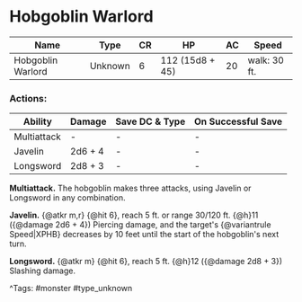 # Hobgoblin Warlord

| Name | Type | CR | HP | AC | Speed |
|------|------|----|----|----|-------|
| Hobgoblin Warlord | Unknown | 6 | 112 (15d8 + 45) | 20 | walk: 30 ft. |

### Actions:

| Ability | Damage | Save DC & Type | On Successful Save |
|---------|--------|----------------|--------------------|
| Multiattack | - | - | - |
| Javelin | 2d6 + 4 | - | - |
| Longsword | 2d8 + 3 | - | - |


**Multiattack.** The hobgoblin makes three attacks, using Javelin or Longsword in any combination.

**Javelin.** {@atkr m,r} {@hit 6}, reach 5 ft. or range 30/120 ft. {@h}11 ({@damage 2d6 + 4}) Piercing damage, and the target's {@variantrule Speed|XPHB} decreases by 10 feet until the start of the hobgoblin's next turn.

**Longsword.** {@atkr m} {@hit 6}, reach 5 ft. {@h}12 ({@damage 2d8 + 3}) Slashing damage.

^Tags: #monster #type_unknown
